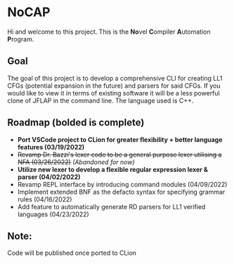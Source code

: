 # NoCAP
Hi and welcome to this project. This is the **No**vel **C**ompiler **A**utomation **P**rogram. 
## Goal
The goal of this project is to develop a comprehensive CLI for creating LL1 CFGs (potential expansion in the future) and parsers for said CFGs. If you would like to view it in terms of existing software it will be a less powerful clone of JFLAP in the command line. The language used is C++. 
## Roadmap (bolded is complete)
* **Port VSCode project to CLion for greater flexibility + better language features (03/19/2022)**
* ~~Revamp Dr. Bazzi's lexer code to be a general purpose lexer utilising a NFA (03/26/2022)~~ *(Abandoned for now)*
* **Utilize new lexer to develop a flexible regular expression lexer & parser (04/02/2022)**
* Revamp REPL interface by introducing command modules (04/09/2022)
* Implement extended BNF as the defacto syntax for specifying grammar rules (04/16/2022)
* Add feature to automatically generate RD parsers for LL1 verified languages (04/23/2022)

## Note:
Code will be published once ported to CLion
